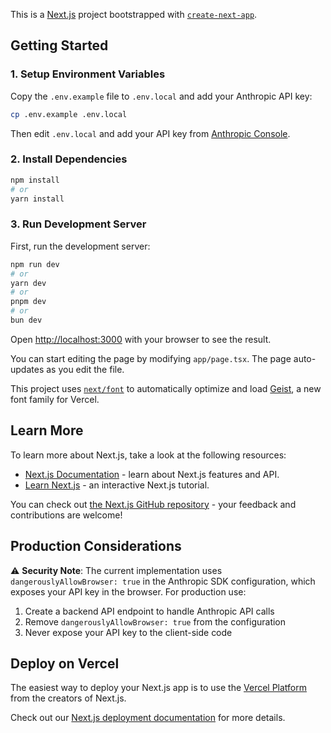 This is a [Next.js](https://nextjs.org) project bootstrapped with [`create-next-app`](https://nextjs.org/docs/app/api-reference/cli/create-next-app).

## Getting Started

### 1. Setup Environment Variables

Copy the `.env.example` file to `.env.local` and add your Anthropic API key:

```bash
cp .env.example .env.local
```

Then edit `.env.local` and add your API key from [Anthropic Console](https://console.anthropic.com/settings/keys).

### 2. Install Dependencies

```bash
npm install
# or
yarn install
```

### 3. Run Development Server

First, run the development server:

```bash
npm run dev
# or
yarn dev
# or
pnpm dev
# or
bun dev
```

Open [http://localhost:3000](http://localhost:3000) with your browser to see the result.

You can start editing the page by modifying `app/page.tsx`. The page auto-updates as you edit the file.

This project uses [`next/font`](https://nextjs.org/docs/app/building-your-application/optimizing/fonts) to automatically optimize and load [Geist](https://vercel.com/font), a new font family for Vercel.

## Learn More

To learn more about Next.js, take a look at the following resources:

- [Next.js Documentation](https://nextjs.org/docs) - learn about Next.js features and API.
- [Learn Next.js](https://nextjs.org/learn) - an interactive Next.js tutorial.

You can check out [the Next.js GitHub repository](https://github.com/vercel/next.js) - your feedback and contributions are welcome!

## Production Considerations

⚠️ **Security Note**: The current implementation uses `dangerouslyAllowBrowser: true` in the Anthropic SDK configuration, which exposes your API key in the browser. For production use:

1. Create a backend API endpoint to handle Anthropic API calls
2. Remove `dangerouslyAllowBrowser: true` from the configuration
3. Never expose your API key to the client-side code

## Deploy on Vercel

The easiest way to deploy your Next.js app is to use the [Vercel Platform](https://vercel.com/new?utm_medium=default-template&filter=next.js&utm_source=create-next-app&utm_campaign=create-next-app-readme) from the creators of Next.js.

Check out our [Next.js deployment documentation](https://nextjs.org/docs/app/building-your-application/deploying) for more details.
